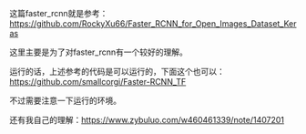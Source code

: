 这篇faster_rcnn就是参考：https://github.com/RockyXu66/Faster_RCNN_for_Open_Images_Dataset_Keras

这里主要是为了对faster_rcnn有一个较好的理解。

运行的话，上述参考的代码是可以运行的，下面这个也可以：https://github.com/smallcorgi/Faster-RCNN_TF

不过需要注意一下运行的环境。

还有我自己的理解：https://www.zybuluo.com/w460461339/note/1407201
